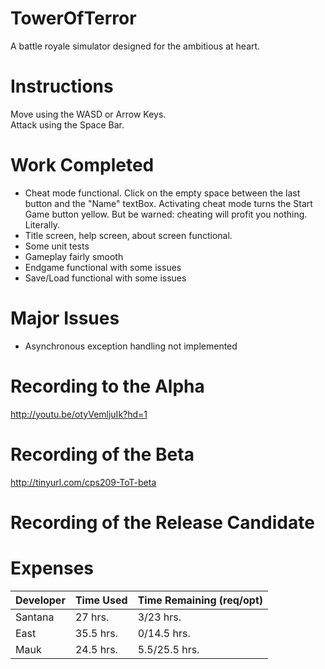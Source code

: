 # TowerOfTerror
A battle royale simulator designed for the ambitious at heart.

# Instructions
Move using the WASD or Arrow Keys.  
Attack using the Space Bar.

# Work Completed
* Cheat mode functional. Click on the empty space between the last button and the "Name" textBox. Activating cheat mode turns the Start Game button yellow. But be warned: cheating will profit you nothing. Literally. 
* Title screen, help screen, about screen functional.
* Some unit tests
* Gameplay fairly smooth
* Endgame functional with some issues
* Save/Load functional with some issues

# Major Issues
* Asynchronous exception handling not implemented

# Recording to the Alpha
http://youtu.be/otyVemljuIk?hd=1

# Recording of the Beta
http://tinyurl.com/cps209-ToT-beta

# Recording of the Release Candidate

# Expenses

| Developer | Time Used | Time Remaining (req/opt) |
|-----------|-----------|----------------|
| Santana | 27 hrs. | 3/23 hrs. |
| East | 35.5 hrs. | 0/14.5 hrs. |
| Mauk | 24.5 hrs. | 5.5/25.5 hrs. |

